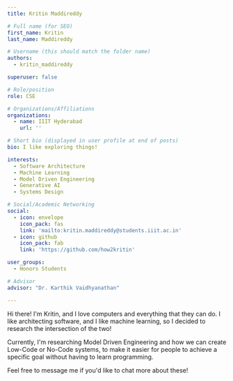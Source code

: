 ```yaml
---
title: Kritin Maddireddy

# Full name (for SEO)
first_name: Kritin
last_name: Maddireddy

# Username (this should match the folder name)
authors:
  - kritin_maddireddy

superuser: false

# Role/position
role: CSE

# Organizations/Affiliations
organizations:
  - name: IIIT Hyderabad
    url: ''

# Short bio (displayed in user profile at end of posts)
bio: I like exploring things!

interests:
  - Software Architecture
  - Machine Learning
  - Model Driven Engineering
  - Generative AI
  - Systems Design

# Social/Academic Networking
social:
  - icon: envelope
    icon_pack: fas
    link: 'mailto:kritin.maddireddy@students.iiit.ac.in'
  - icon: github
    icon_pack: fab
    link: 'https://github.com/how2kritin'

user_groups:
  - Honors Students

# Advisor
advisor: "Dr. Karthik Vaidhyanathan"

---
```


Hi there! I'm Kritin, and I love computers and everything that they can do. I like architecting software, and I like machine learning, so I decided to research the intersection of the two!

Currently, I'm researching Model Driven Engineering and how we can create Low-Code or No-Code systems, to make it easier for people to achieve a specific goal without having to learn programming.

Feel free to message me if you'd like to chat more about these!
